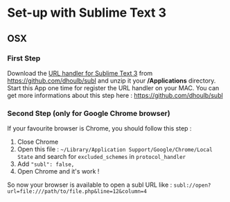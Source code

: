 # Set-up with Sublime Text 3

## OSX

### First Step

Download the [URL handler for Sublime Text 3](https://github.com/dhoulb/subl/releases/download/v1.2/Subl.app.zip) from https://github.com/dhoulb/subl and unzip it your **/Applications** directory.
Start this App one time for register the URL handler on your MAC.
You can get more informations about this step here : https://github.com/dhoulb/subl

### Second Step (only for Google Chrome browser)

If your favourite browser is Chrome, you should follow this step :

1. Close Chrome
2. Open this file : `~/Library/Application Support/Google/Chrome/Local State` and search for `excluded_schemes` in `protocol_handler`
3. Add `"subl": false,`
4. Open Chrome and it's work !


So now your browser is available to open a subl URL like : `subl://open?url=file:///path/to/file.php&line=12&column=4`



